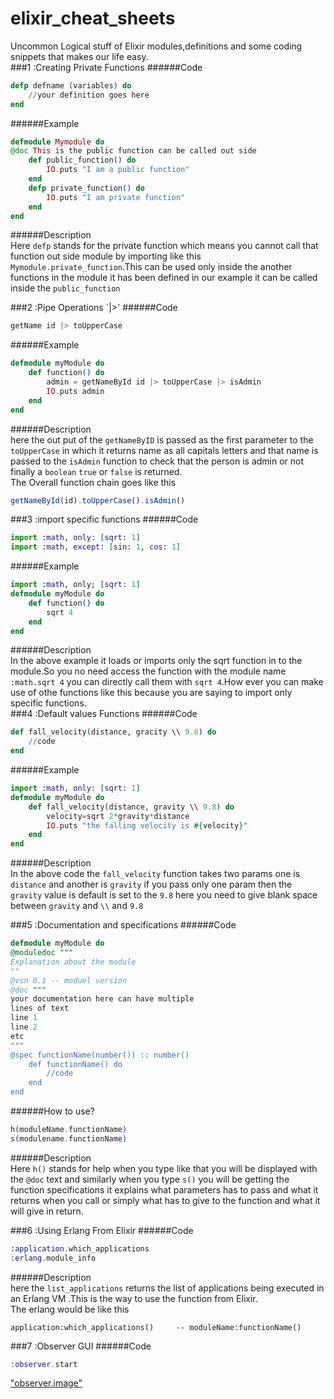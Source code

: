 # elixir_cheat_sheets
Uncommon Logical stuff of Elixir modules,definitions and some coding snippets that makes our life easy.         
###1 :Creating Private Functions
######Code
```elixir
defp defname (variables) do
    //your definition goes here 
end
```
######Example
```elixir
defmodule Mymodule do
@doc This is the public function can be called out side
    def public_function() do 
        IO.puts "I am a public function"
    end 
    defp private_function() do
        IO.puts "I am private function"
    end
end
```
######Description   
Here `defp` stands for the private function which means you cannot call that function out side module by importing like this `Mymodule.private_function`.This can be used only inside the another functions in the module it has been defined in our example it can be called inside the `public_function`          


###2 :Pipe Operations `|>'
######Code
```elixir
getName id |> toUpperCase
```
######Example
```elixir
defmodule myModule do
    def function() do
        admin = getNameById id |> toUpperCase |> isAdmin
        IO.puts admin
    end
end

```
######Description   
here the out put of the `getNameByID` is passed as the first parameter to the `toUpperCase` in which it returns name as all capitals letters and that name is passed to the `isAdmin` function to check that the person is admin or not finally a `boolean` `true` or `false` is returned.                  
The Overall function chain  goes like this                   
```javascript
getNameById(id).toUpperCase().isAdmin()
```      

###3 :import specific functions
######Code
```elixir
import :math, only: [sqrt: 1]
import :math, except: [sin: 1, cos: 1]
```
######Example
```elixir
import :math, only; [sqrt: 1]
defmodule myModule do
    def function() do
        sqrt 4
    end
end
```
######Description   
In the above example it loads or imports only the sqrt function in to the module.So you no need access the function with the module name `:math.sqrt 4` you can directly call them with `sqrt 4`.How ever you can make use of othe functions like this because you are saying to import only specific functions.      
###4 :Default values Functions
######Code
```elixir
def fall_velocity(distance, gracity \\ 9.8) do
    //code
end
```
######Example
```elixir
import :math, only: [sqrt: 1]
defmodule myModule do
    def fall_velocity(distance, gravity \\ 9.8) do
        velocity=sqrt 2*gravity*distance
        IO.puts "the falling velocity is #{velocity}"
    end
end
```
######Description   
In the above code the `fall_velocity` function takes two params one is `distance` and another is `gravity` if you pass only one param then the `gravity` value is default is set to the `9.8` here you need to give blank space between `gravity` and `\\` and `9.8`            

###5 :Documentation and specifications
######Code
```elixir
defmodule myModule do
@moduledoc """
Explanation about the module
""
@vsn 0.1 -- moduel version
@doc """
your documentation here can have multiple 
lines of text 
line 1
line 2 
etc
"""
@spec functionName(number()) :: number()
    def functionName() do
        //code
    end
end
```
######How to use?
```elixir
h(moduleName.functionName)
s(modulename.functionName)
```
######Description   
Here `h()` stands for help when you type like that you will be displayed with the `@doc` text and similarly when you type `s()` you will be getting the function specifications it explains what parameters has to pass and what it returns when you call or simply what has to give to the function and what it will give in return.          


###6 :Using Erlang From Elixir
 ######Code
 ```elixir
 :application.which_applications
 :erlang.module_info
 ```
 ######Description   
 here the `list_applications` returns the list of applications being executed in an Erlang VM .This is the way to use the function from Elixir.         
 The erlang would be like this           
```
application:which_applications()     -- moduleName:functionName() 
```

###7 :Observer GUI
######Code
```elixir
:observer.start
```
["observer.image"](assets/observer_chart.png)
